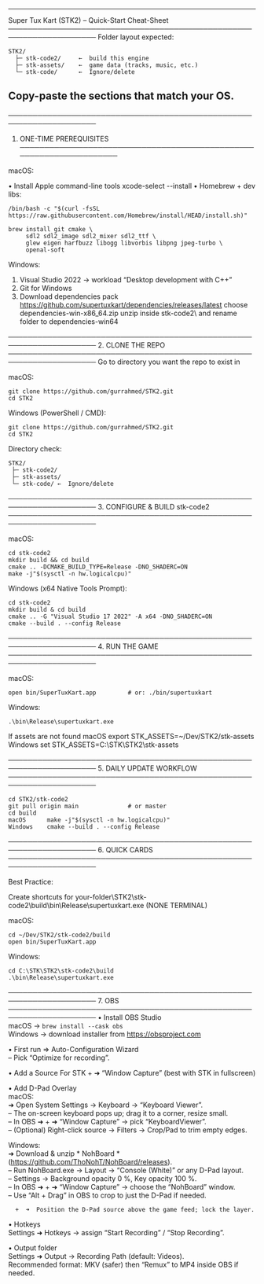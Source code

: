 --------------------------------------------------------------------
  Super Tux Kart (STK2) – Quick-Start Cheat-Sheet
────────────────────────────────────────────────────────────────────
  Folder layout expected:

    STK2/
      ├─ stk-code2/     ←  build this engine
      ├─ stk-assets/    ←  game data (tracks, music, etc.)
      └─ stk-code/      ←  Ignore/delete

  Copy-paste the sections that match your OS.
--------------------------------------------------------------------

────────────────────────────────────────────────────────────────────
1. ONE-TIME PREREQUISITES
────────────────────────────────────────────────────────────────────

macOS:

  • Install Apple command-line tools
    xcode-select --install
  • Homebrew + dev libs:

    /bin/bash -c "$(curl -fsSL https://raw.githubusercontent.com/Homebrew/install/HEAD/install.sh)"

    brew install git cmake \
         sdl2 sdl2_image sdl2_mixer sdl2_ttf \
         glew eigen harfbuzz libogg libvorbis libpng jpeg-turbo \
         openal-soft

Windows:

  1. Visual Studio 2022 → workload “Desktop development with C++”
  2. Git for Windows
  3. Download dependencies pack
       https://github.com/supertuxkart/dependencies/releases/latest
       choose dependencies-win-x86_64.zip
       unzip inside stk-code2\ and rename folder to dependencies-win64

────────────────────────────────────────────────────────────────────
2. CLONE THE REPO
────────────────────────────────────────────────────────────────────
    Go to directory you want the repo to exist in

macOS:

    git clone https://github.com/gurrahmed/STK2.git
    cd STK2

Windows (PowerShell / CMD):

    git clone https://github.com/gurrahmed/STK2.git
    cd STK2

Directory check:

    STK2/
     ├─ stk-code2/
     ├─ stk-assets/
     └─ stk-code/ ←  Ignore/delete


────────────────────────────────────────────────────────────────────
3. CONFIGURE & BUILD stk-code2
────────────────────────────────────────────────────────────────────

macOS:

    cd stk-code2
    mkdir build && cd build
    cmake .. -DCMAKE_BUILD_TYPE=Release -DNO_SHADERC=ON
    make -j"$(sysctl -n hw.logicalcpu)"

Windows  (x64 Native Tools Prompt):

    cd stk-code2
    mkdir build & cd build
    cmake .. -G "Visual Studio 17 2022" -A x64 -DNO_SHADERC=ON
    cmake --build . --config Release

────────────────────────────────────────────────────────────────────
4. RUN THE GAME
────────────────────────────────────────────────────────────────────

macOS:

    open bin/SuperTuxKart.app         # or: ./bin/supertuxkart

Windows:

    .\bin\Release\supertuxkart.exe

If assets are not found
    macOS    export STK_ASSETS=~/Dev/STK2/stk-assets
    Windows  set STK_ASSETS=C:\STK\STK2\stk-assets

────────────────────────────────────────────────────────────────────
5. DAILY UPDATE WORKFLOW
────────────────────────────────────────────────────────────────────

    cd STK2/stk-code2
    git pull origin main              # or master
    cd build
    macOS      make -j"$(sysctl -n hw.logicalcpu)"
    Windows    cmake --build . --config Release

────────────────────────────────────────────────────────────────────
6. QUICK CARDS
────────────────────────────────────────────────────────────────────

Best Practice:

Create shortcuts for your-folder\STK2\stk-code2\build\bin\Release\supertuxkart.exe (NONE TERMINAL)

macOS:

    cd ~/Dev/STK2/stk-code2/build
    open bin/SuperTuxKart.app

Windows:

    cd C:\STK\STK2\stk-code2\build
    .\bin\Release\supertuxkart.exe

────────────────────────────────────────────────────────────────────
7. OBS
────────────────────────────────────────────────────────────────────
• Install OBS Studio  
  macOS   →  `brew install --cask obs`  
  Windows →  download installer from https://obsproject.com

• First run ⇒ Auto-Configuration Wizard  
  – Pick “Optimize for recording”.

• Add a Source For STK 
      +  ➜  “Window Capture” (best with STK in fullscreen)

• Add D-Pad Overlay  
  macOS:  
      ➜  Open System Settings → Keyboard → “Keyboard Viewer”.  
         – The on-screen keyboard pops up; drag it to a corner, resize small.  
         – In OBS ➜  +  ➜  “Window Capture” → pick “KeyboardViewer”.  
         – (Optional) Right-click source → Filters → Crop/Pad to trim empty edges.

  Windows:  
       ➜  Download & unzip * NohBoard * (<https://github.com/ThoNohT/NohBoard/releases>).  
         – Run NohBoard.exe → Layout → “Console (White)” or any D-Pad layout.  
         – Settings → Background opacity 0 %, Key opacity 100 %.  
         – In OBS ➜  +  ➜  “Window Capture” → choose the “NohBoard” window.  
         – Use “Alt + Drag” in OBS to crop to just the D-Pad if needed.

      +  ➜  Position the D-Pad source above the game feed; lock the layer.

• Hotkeys  
  Settings ➜ Hotkeys → assign “Start Recording” / “Stop Recording”.

• Output folder  
  Settings ➜ Output → Recording Path (default: Videos).  
  Recommended format: MKV (safer) then “Remux” to MP4 inside OBS if needed.

